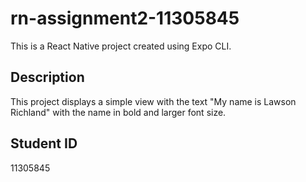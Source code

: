 # rn-assignment2-11305845

This is a React Native project created using Expo CLI.

## Description
This project displays a simple view with the text "My name is Lawson Richland" with the name in bold and larger font size.

## Student ID
11305845
